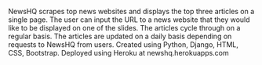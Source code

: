 NewsHQ scrapes top news websites and displays the top three articles on a single page. The user can input the URL to a news website that they would like to be displayed on one of the slides. The articles cycle through on a regular basis. The articles are updated on a daily basis depending on requests to NewsHQ from users.
Created using Python, Django, HTML, CSS, Bootstrap.
Deployed using Heroku at newshq.herokuapps.com
